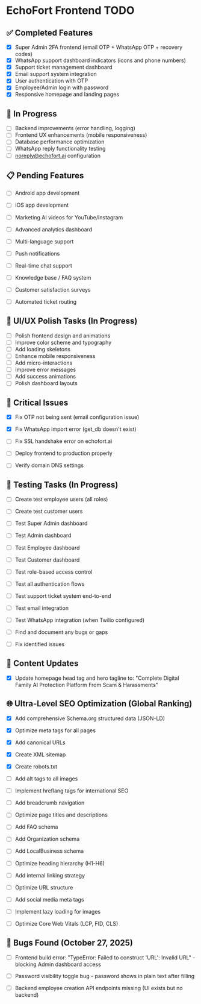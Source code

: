 # EchoFort Frontend TODO

## ✅ Completed Features

- [x] Super Admin 2FA frontend (email OTP + WhatsApp OTP + recovery codes)
- [x] WhatsApp support dashboard indicators (icons and phone numbers)
- [x] Support ticket management dashboard
- [x] Email support system integration
- [x] User authentication with OTP
- [x] Employee/Admin login with password
- [x] Responsive homepage and landing pages

## 🚧 In Progress

- [ ] Backend improvements (error handling, logging)
- [ ] Frontend UX enhancements (mobile responsiveness)
- [ ] Database performance optimization
- [ ] WhatsApp reply functionality testing
- [ ] noreply@echofort.ai configuration

## 📋 Pending Features

- [ ] Android app development
- [ ] iOS app development
- [ ] Marketing AI videos for YouTube/Instagram
- [ ] Advanced analytics dashboard
- [ ] Multi-language support
- [ ] Push notifications
- [ ] Real-time chat support
- [ ] Knowledge base / FAQ system
- [ ] Customer satisfaction surveys
- [ ] Automated ticket routing




## 🎨 UI/UX Polish Tasks (In Progress)

- [ ] Polish frontend design and animations
- [ ] Improve color scheme and typography
- [ ] Add loading skeletons
- [ ] Enhance mobile responsiveness
- [ ] Add micro-interactions
- [ ] Improve error messages
- [ ] Add success animations
- [ ] Polish dashboard layouts

## 🚨 Critical Issues

- [x] Fix OTP not being sent (email configuration issue)
- [x] Fix WhatsApp import error (get_db doesn't exist)

- [ ] Fix SSL handshake error on echofort.ai
- [ ] Deploy frontend to production properly
- [ ] Verify domain DNS settings

## 🧪 Testing Tasks (In Progress)

- [ ] Create test employee users (all roles)
- [ ] Create test customer users
- [ ] Test Super Admin dashboard
- [ ] Test Admin dashboard
- [ ] Test Employee dashboard
- [ ] Test Customer dashboard
- [ ] Test role-based access control
- [ ] Test all authentication flows
- [ ] Test support ticket system end-to-end
- [ ] Test email integration
- [ ] Test WhatsApp integration (when Twilio configured)
- [ ] Find and document any bugs or gaps
- [ ] Fix identified issues



## 📝 Content Updates

- [x] Update homepage head tag and hero tagline to: "Complete Digital Family AI Protection Platform From Scam & Harassments"



## 🌐 Ultra-Level SEO Optimization (Global Ranking)

- [x] Add comprehensive Schema.org structured data (JSON-LD)
- [x] Optimize meta tags for all pages
- [x] Add canonical URLs
- [x] Create XML sitemap
- [x] Create robots.txt
- [ ] Add alt tags to all images
- [ ] Implement hreflang tags for international SEO
- [ ] Add breadcrumb navigation
- [ ] Optimize page titles and descriptions
- [ ] Add FAQ schema
- [ ] Add Organization schema
- [ ] Add LocalBusiness schema
- [ ] Optimize heading hierarchy (H1-H6)
- [ ] Add internal linking strategy
- [ ] Optimize URL structure
- [ ] Add social media meta tags
- [ ] Implement lazy loading for images
- [ ] Optimize Core Web Vitals (LCP, FID, CLS)



## 🐛 Bugs Found (October 27, 2025)

- [ ] Frontend build error: "TypeError: Failed to construct 'URL': Invalid URL" - blocking Admin dashboard access
- [ ] Password visibility toggle bug - password shows in plain text after filling
- [ ] Backend employee creation API endpoints missing (UI exists but no backend)

